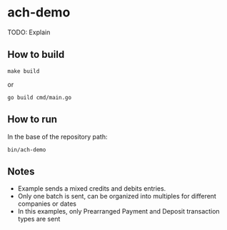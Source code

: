 # ach-demo

TODO: Explain

## How to build

```shell
make build
```

or

```shell
go build cmd/main.go
```

## How to run

In the base of the repository path:

```shell
bin/ach-demo
```

## Notes
- Example sends a mixed credits and debits entries.
- Only one batch is sent, can be organized into multiples for different companies or dates
- In this examples, only Prearranged Payment and Deposit transaction types are sent
